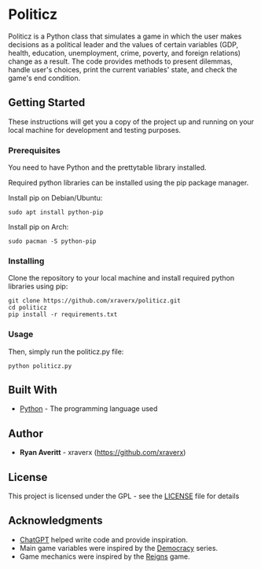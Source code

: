 # Politicz

Politicz is a Python class that simulates a game in which the user makes decisions as a political leader and the values of certain variables (GDP, health, education, unemployment, crime, poverty, and foreign relations) change as a result. The code provides methods to present dilemmas, handle user's choices, print the current variables' state, and check the game's end condition.

## Getting Started

These instructions will get you a copy of the project up and running on your local machine for development and testing purposes.

### Prerequisites

You need to have Python and the prettytable library installed.

Required python libraries can be installed using the pip package manager.

Install pip on Debian/Ubuntu:
```
sudo apt install python-pip
```

Install pip on Arch:
```
sudo pacman -S python-pip
```

### Installing

Clone the repository to your local machine and install required python libraries using pip:
```
git clone https://github.com/xraverx/politicz.git
cd politicz
pip install -r requirements.txt
```

### Usage

Then, simply run the politicz.py file:
```
python politicz.py
```

## Built With

* [Python](https://www.python.org/) - The programming language used

## Author

* **Ryan Averitt** - xraverx (https://github.com/xraverx)

## License

This project is licensed under the GPL - see the [LICENSE](LICENSE) file for details

## Acknowledgments

* [ChatGPT](https://chat.openai.com) helped write code and provide inspiration.
* Main game variables were inspired by the [Democracy](https://www.positech.co.uk/index.html) series.
* Game mechanics were inspired by the [Reigns](https://www.reignsgame.com/three-kingdoms) game.
